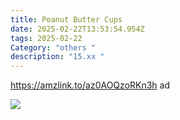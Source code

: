 ```yaml
---
title: Peanut Butter Cups
date: 2025-02-22T13:53:54.954Z
tags: 2025-02-22
Category: "others "
description: "15.xx "
---
```

https://amzlink.to/az0AOQzoRKn3h  ad  

<!--StartFragment-->

![](https://m.media-amazon.com/images/I/71Xbql762mL._SL1500_.jpg)

<!--EndFragment-->
